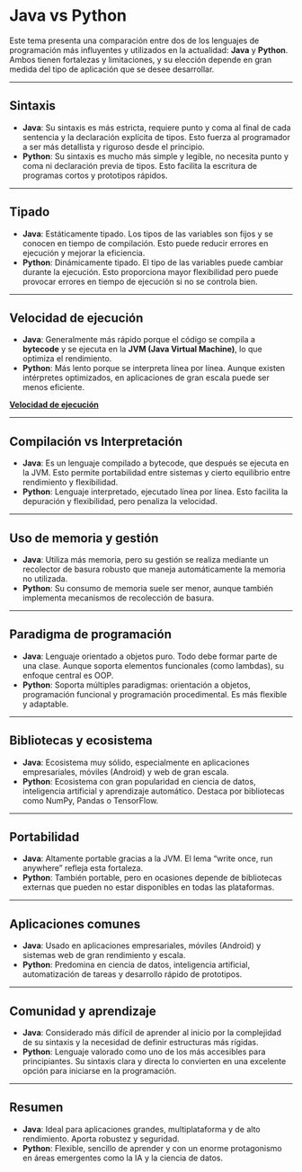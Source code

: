 # Java vs Python

Este tema presenta una comparación entre dos de los lenguajes de programación más influyentes y utilizados en la actualidad: **Java** y **Python**. Ambos tienen fortalezas y limitaciones, y su elección depende en gran medida del tipo de aplicación que se desee desarrollar.

---

## Sintaxis
- **Java**: Su sintaxis es más estricta, requiere punto y coma al final de cada sentencia y la declaración explícita de tipos. Esto fuerza al programador a ser más detallista y riguroso desde el principio.
- **Python**: Su sintaxis es mucho más simple y legible, no necesita punto y coma ni declaración previa de tipos. Esto facilita la escritura de programas cortos y prototipos rápidos.

---

## Tipado
- **Java**: Estáticamente tipado. Los tipos de las variables son fijos y se conocen en tiempo de compilación. Esto puede reducir errores en ejecución y mejorar la eficiencia.
- **Python**: Dinámicamente tipado. El tipo de las variables puede cambiar durante la ejecución. Esto proporciona mayor flexibilidad pero puede provocar errores en tiempo de ejecución si no se controla bien.

---

## Velocidad de ejecución
- **Java**: Generalmente más rápido porque el código se compila a **bytecode** y se ejecuta en la **JVM (Java Virtual Machine)**, lo que optimiza el rendimiento.
- **Python**: Más lento porque se interpreta línea por línea. Aunque existen intérpretes optimizados, en aplicaciones de gran escala puede ser menos eficiente.

**[Velocidad de ejecución](01_codigos.md#velocidad-de-ejecución)**

---

## Compilación vs Interpretación
- **Java**: Es un lenguaje compilado a bytecode, que después se ejecuta en la JVM. Esto permite portabilidad entre sistemas y cierto equilibrio entre rendimiento y flexibilidad.
- **Python**: Lenguaje interpretado, ejecutado línea por línea. Esto facilita la depuración y flexibilidad, pero penaliza la velocidad.

---

## Uso de memoria y gestión
- **Java**: Utiliza más memoria, pero su gestión se realiza mediante un recolector de basura robusto que maneja automáticamente la memoria no utilizada.
- **Python**: Su consumo de memoria suele ser menor, aunque también implementa mecanismos de recolección de basura.

---

## Paradigma de programación
- **Java**: Lenguaje orientado a objetos puro. Todo debe formar parte de una clase. Aunque soporta elementos funcionales (como lambdas), su enfoque central es OOP.
- **Python**: Soporta múltiples paradigmas: orientación a objetos, programación funcional y programación procedimental. Es más flexible y adaptable.

---

## Bibliotecas y ecosistema
- **Java**: Ecosistema muy sólido, especialmente en aplicaciones empresariales, móviles (Android) y web de gran escala.
- **Python**: Ecosistema con gran popularidad en ciencia de datos, inteligencia artificial y aprendizaje automático. Destaca por bibliotecas como NumPy, Pandas o TensorFlow.

---

## Portabilidad
- **Java**: Altamente portable gracias a la JVM. El lema “write once, run anywhere” refleja esta fortaleza.
- **Python**: También portable, pero en ocasiones depende de bibliotecas externas que pueden no estar disponibles en todas las plataformas.

---

## Aplicaciones comunes
- **Java**: Usado en aplicaciones empresariales, móviles (Android) y sistemas web de gran rendimiento y escala.
- **Python**: Predomina en ciencia de datos, inteligencia artificial, automatización de tareas y desarrollo rápido de prototipos.

---

## Comunidad y aprendizaje
- **Java**: Considerado más difícil de aprender al inicio por la complejidad de su sintaxis y la necesidad de definir estructuras más rígidas.
- **Python**: Lenguaje valorado como uno de los más accesibles para principiantes. Su sintaxis clara y directa lo convierten en una excelente opción para iniciarse en la programación.

---

## Resumen
- **Java**: Ideal para aplicaciones grandes, multiplataforma y de alto rendimiento. Aporta robustez y seguridad.
- **Python**: Flexible, sencillo de aprender y con un enorme protagonismo en áreas emergentes como la IA y la ciencia de datos.

